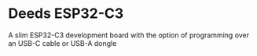 # Deeds ESP32-C3
A slim ESP32-C3 development board with the option of programming over an USB-C cable or USB-A dongle
